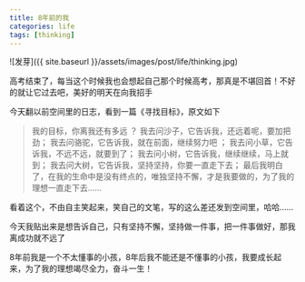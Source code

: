 ```yaml
---
title: 8年前的我
categories: life
tags: [thinking]
---
```


![发芽]({{ site.baseurl }}/assets/images/post/life/thinking.jpg)

高考结束了，每当这个时候我也会想起自己那个时候高考，那真是不堪回首！不好的就让它过去吧，美好的明天在向我招手

今天翻以前空间里的日志，看到一篇《寻找目标》，原文如下

> 我的目标，你离我还有多远 ­？
> 我去问沙子，它告诉我，­还远着呢，要加把劲­；
> 我去问骆驼，它告诉我，就在前面，继续努力吧 ；­
> 我去问小草，它告诉我，不远不远，就要到了；
> 我去问小树，它告诉我，继续继续，马上就到；
> 我去问大树，它告诉我，坚持坚持，你要一直走下去；
> 最后我明白了，在我的生命中是没有终点的，唯独坚持不懈，才是我要做的，为了我的理想一直走下去……

看着这个，不由自主笑起来，笑自己的文笔，写的这么差还发到空间里，哈哈…… 

今天我贴出来是想告诉自己，只有坚持不懈，坚持做一件事，把一件事做好，那我离成功就不远了

8年前我是一个不太懂事的小孩，8年后我不能还是不懂事的小孩，我要成长起来，为了我的理想竭尽全力，奋斗一生！
